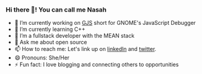### Hi there 👋! You can call me Nasah

<!--
**Nasah-Kuma/Nasah-Kuma** is a ✨ _special_ ✨ repository because its `README.md` (this file) appears on your GitHub profile.

Here are some ideas to get you started:
/*- 🤔 I’m looking for help with ...*/
-->

- 🔭 I’m currently working on <a href="https://gitlab.gnome.org/GNOME/gjs">GJS</a> short for GNOME's JavaScript Debugger
- 🌱 I’m currently learning C++
- 👯 I’m a fullstack developer with the MEAN stack
- 💬 Ask me about open source
- 📫 How to reach me: Let's link up on <a href="https://www.linkedin.com/in/nasah-kuma-6b8295145/">linkedIn</a> and <a href="https://twitter.com/NasahKuma">twitter</a>.
- 😄 Pronouns: She/Her
- ⚡ Fun fact: I love blogging and connecting others to opportunities
